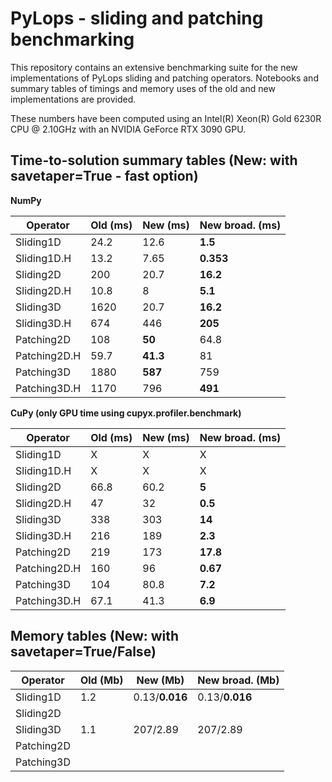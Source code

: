 # PyLops - sliding and patching benchmarking

This repository contains an extensive benchmarking suite for the new implementations of PyLops sliding and patching operators. Notebooks and summary tables of timings and memory uses of the old and new implementations are provided.

These numbers have been computed using an Intel(R) Xeon(R) Gold 6230R CPU @ 2.10GHz with an NVIDIA GeForce RTX 3090 GPU.


## Time-to-solution summary tables (New: with savetaper=True - fast option)

**NumPy**

| Operator                |      Old (ms)     |      New (ms)      | New broad. (ms)  |
|-------------------------|-------------------|--------------------|------------------|
| Sliding1D               |       24.2        |     12.6           |   **1.5**        |
| Sliding1D.H             |       13.2        |     7.65           |    **0.353**     |
| Sliding2D               |       200         |     20.7           |  **16.2**        |
| Sliding2D.H             |       10.8        |     8              |   **5.1**        |
| Sliding3D               |       1620        |     20.7           |      **16.2**    |
| Sliding3D.H             |       674         |     446            |     **205**      |
| Patching2D              |       108         |     **50**         |      64.8        |
| Patching2D.H            |       59.7        |     **41.3**       |      81          |
| Patching3D              |       1880        |    **587**         |     759          |
| Patching3D.H            |       1170        |     796            |       **491**    |

**CuPy (only GPU time using cupyx.profiler.benchmark)**

| Operator                |      Old (ms)     |      New (ms)      | New broad. (ms)  |
|-------------------------|-------------------|--------------------|------------------|
| Sliding1D               |        X          |         X          |        X         |       
| Sliding1D.H             |        X          |         X          |        X         |
| Sliding2D               |      66.8         |     60.2           |      **5**       |
| Sliding2D.H             |       47          |       32           |     **0.5**      |
| Sliding3D               |        338        |      303           |    **14**        |
| Sliding3D.H             |        216        |      189           |    **2.3**       |
| Patching2D              |        219        |       173          |    **17.8**      |
| Patching2D.H            |        160        |     96             |    **0.67**      |
| Patching3D              |        104        |    80.8            |      **7.2**     |
| Patching3D.H            |        67.1       |    41.3            |      **6.9**     |


## Memory tables (New: with savetaper=True/False)

| Operator                |      Old (Mb)     |      New (Mb)      | New broad. (Mb)  |
|-------------------------|-------------------|--------------------|------------------|
| Sliding1D               |       1.2         |  0.13/**0.016**    |  0.13/**0.016**  |
| Sliding2D               |                   |                    |                  |
| Sliding3D               |       1.1         |      207/2.89      |    207/2.89      |
| Patching2D              |                   |                    |                  |
| Patching3D              |                   |                    |                  |
